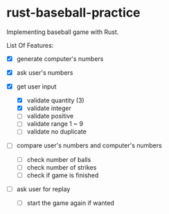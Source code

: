 # rust-baseball-practice

Implementing baseball game with Rust.

List Of Features:
- [x] generate computer's numbers
- [x] ask user's numbers
    
- [x] get user input
    - [x] validate quantity (3)
    - [x] validate integer
    - [ ] validate positive
    - [ ] validate range 1 ~ 9
    - [ ] validate no duplicate
    
- [ ] compare user's numbers and computer's numbers
    - [ ] check number of balls
    - [ ] check number of strikes
    - [ ] check if game is finished
    
- [ ] ask user for replay
    - [ ] start the game again if wanted